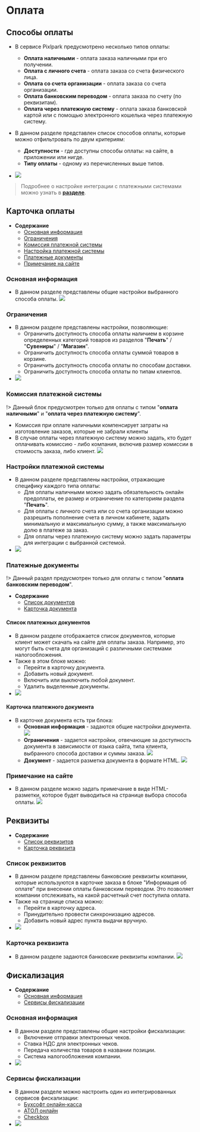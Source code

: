 # Оплата
## Способы оплаты
* В сервисе Pixlpark предусмотрено несколько типов оплаты:
    + __Оплата наличными__ - оплата заказа наличными при его получении.
    + __Оплата с личного счета__ - оплата заказа со счета физического лица.
    + __Оплата со счета организации__ - оплата заказа со счета организации.
    + __Оплата банковским переводом__ - оплата заказа по счету (по реквизитам).
    + __Оплата через платежную систему__ - оплата заказа банковской картой или с помощью электронного кошелька через платежную систему.

* В данном разделе представлен список способов оплаты, которые можно отфильтровать по двум критериям:
    + __Доступности__ - где доступны способы оплаты: на сайте, в приложении или нигде.
    + __Типу оплаты__ - одному из перечисленных выше типов.
* ![](../_media/site/payments.png)
> Подробнее о настройке интеграции с платежными системами можно узнать в __[разделе](/integration/payments?id=Сбербанк)__.

## Карточка оплаты
* __Содержание__
    + [Основная информация](/site/payments?id=Основная-информация)
    + [Ограничения](/site/payments?id=Ограничения)
    + [Комиссия платежной системы](/site/payments?id=Комиссия-платежной-системы)
    + [Настройка платежной системы](/site/payments?id=Настройка-платежной-системы)
    + [Платежные документы](/site/payments?id=Платежные-документы)
    + [Примечание на сайте](/site/payments?id=Примечание-на-сайте)

### Основная информация
* В данном разделе представлены общие настройки выбранного способа оплаты.
![](../_media/site/payment-general.png)

### Ограничения
* В данном разделе представлены настройки, позволяющие:
    + Ограничить доступность способа оплаты наличием в корзине определенных категорий товаров из разделов "__Печать__" / "__Сувениры__" / "__Магазин__". 
    + Ограничить доступность способа оплаты суммой товаров в корзине.
    + Ограничить доступность способа оплаты по способам доставки.
    + Ограничить доступность способа оплаты по типам клиентов.
* ![](../_media/site/payment-restriction.png)

### Комиссия платежной системы
!> Данный блок предусмотрен только для оплаты с типом "__оплата наличными__" и "__оплата через платежную систему__".
* Комиссия при оплате наличными компенсирует затраты на изготовление заказов, которые не забрали клиенты
* В случае оплаты через платежную систему можно задать, кто будет оплачивать комиссию - либо компания, включив размер комиссии в стоимость заказа, либо клиент.
![](../_media/site/site53.png)

### Настройки платежной системы
* В данном разделе представлены настройки, отражающие специфику каждого типа оплаты:
    + Для оплаты наличными можно задать обязательность онлайн предоплаты, ее размер и ограничение по категориям раздела "__Печать__".
    + Для оплаты с личного счета или со счета организации можно разрешить пополнение счета в личном кабинете, задать минимальную и максимальную сумму, а также максимальную долю в платеже за заказ.
    + Для оплаты через платежную систему можно задать параметры для интеграции с выбранной системой.
* ![](../_media/site/payment-settings.png)

### Платежные документы
!> Данный раздел предусмотрен только для оплаты с типом "__оплата банковским переводом__".

* __Содержание__
    + [Список документов](/site/payments?id=Список-платежных-документов)
    + [Карточка документа](/site/payments?id=Карточка-платежного-документа)

#### Список платежных документов
* В данном разделе отображается список документов, которые клиент может скачать на сайте для оплаты заказа. Например, это могут быть счета для организаций с различными системами налогообложения.
* Также в этом блоке можно:
    + Перейти в карточку документа.
    + Добавить новый документ.
    + Включить или выключить любой документ.
    + Удалить выделенные документы.
* ![](../_media/site/payment-invoices.png)

#### Карточка платежного документа
* В карточке документа есть три блока:
    + __Основная информация__ - задаются общие настройки документа.
    ![](../_media/site/payment-invoice-general.png)
    + __Ограничения__ - задается настройки, отвечающие за доступность документа в зависимости от языка сайта, типа клиента, выбранного способа доставки и суммы заказа.
    ![](../_media/site/payment-invoice-restriction.png)
    + __Документ__ - задается разметка документа в формате HTML.
    ![](../_media/site/payment-invoice-document.png)

### Примечание на сайте
* В данном разделе можно задать примечание в виде HTML-разметки, которое будет выводиться на странице выбора способа оплаты.
![](../_media/site/site56.png)

## Реквизиты
* __Содержание__
    + [Список реквизитов](/site/payments?id=Список-реквизитов)
    + [Карточка реквизита](/site/payments?id=Карточка-реквизита)

### Список реквизитов
* В данном разделе представлены банковские реквизиты компании, которые используются в карточке заказа в блоке "Информация об оплате" при внесении оплаты банковским переводом. Это позволяет компании отслеживать, на какой расчетный счет поступила оплата.
* Также на странице списка можно:
    + Перейти в карточку адреса.
    + Принудительно провести синхронизацию адресов.
    + Добавить новый адрес пункта выдачи вручную.
* ![](../_media/site/payments-requisites.png)

### Карточка реквизита
* В данном разделе задаются банковские реквизиты компании.
![](../_media/site/payments-requisite.png)

## Фискализация
* __Содержание__
    + [Основная информация](/site/payments?id=Основная-информация-1)
    + [Сервисы фискализации](/site/payments?id=Сервисы-фискализации)

### Основная информация
* В данном разделе представлены общие настройки фискализации:
    + Включение отправки электронных чеков.
    + Ставка НДС для электронных чеков.
    + Передача количества товаров в названии позиции.
    + Система налогообложения компании.
* ![](../_media/site/payments-fiscalization-general.png)

### Сервисы фискализации
* В данном разделе можно настроить один из интегрированных сервисов фискализации:
    + [Бухсофт онлайн-касса](https://www.buhsoft.ru/news/695-buhsoft-onlayn-kassa-servis-pechati-kassovyh-chekov)
    + [АТОЛ онлайн](https://online.atol.ru/)
    + [Checkbox](https://checkbox.ua/)
* ![](../_media/site/site45.png)